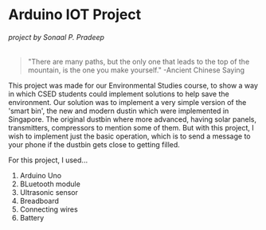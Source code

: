 Arduino IOT Project
===================
###### project by Sonaal P. Pradeep


> "There are many paths, but the only one that leads to the top of the mountain, is the one you make yourself."
> -Ancient Chinese Saying

This project was made for our Environmental Studies course, to show a way in which CSED students could implement solutions to help save the environment. Our solution was to implement a very simple version of the 'smart bin', the new and modern dustin which were implemented in Singapore. The original dustbin where more advanced, having solar panels, transmitters, compressors to mention some of them. But with this project, I wish to implement just the basic operation, which is to send a message to your phone if the dustbin gets close to getting filled. 
            
For this project, I used...
1. Arduino Uno
2. BLuetooth module
3. Ultrasonic sensor
4. Breadboard
5. Connecting wires
6. Battery
   

